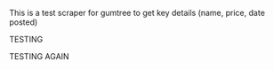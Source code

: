 This is a test scraper for gumtree to get key details (name, price, date posted)


TESTING

TESTING AGAIN
